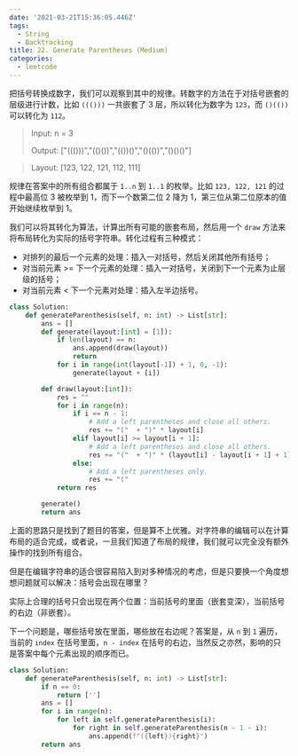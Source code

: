 ```yaml
---
date: '2021-03-21T15:36:05.446Z'
tags:
  - String
  - Backtracking
title: 22. Generate Parentheses (Medium)
categories:
  - leetcode
---
```


把括号转换成数字，我们可以观察到其中的规律。转数字的方法在于对括号嵌套的层级进行计数，比如 `((()))` 一共嵌套了 3 层，所以转化为数字为 `123`，而 `()(())` 可以转化为 `112`。

> Input: n = 3
>
> Output: ["((()))","(()())","(())()","()(())","()()()"]

> Layout: [123, 122, 121, 112, 111]

规律在答案中的所有组合都属于 `1..n` 到 `1..1` 的枚举。比如 `123, 122, 121` 的过程中最高位 3 被枚举到 1，而下一个数第二位 2 降为 1，第三位从第二位原本的值开始继续枚举到 1。

我们可以将其转化为算法，计算出所有可能的嵌套布局，然后用一个 `draw` 方法来将布局转化为实际的括号字符串。转化过程有三种模式：

- 对排列的最后一个元素的处理：插入一对括号，然后关闭其他所有括号；
- 对当前元素 >= 下一个元素的处理：插入一对括号，关闭到下一个元素为止层级的括号；
- 对当前元素 < 下一个元素对处理：插入左半边括号。

```python
class Solution:
    def generateParenthesis(self, n: int) -> List[str]:
        ans = []
        def generate(layout:[int] = [1]):
            if len(layout) == n:
                ans.append(draw(layout))
                return
            for i in range(int(layout[-1]) + 1, 0, -1):
                generate(layout + [i])

        def draw(layout:[int]):
            res = ""
            for i in range(n):
                if i == n - 1:
                    # Add a left parentheses and close all others.
                    res += "("  + ")" * layout[i]
                elif layout[i] >= layout[i + 1]:
                    # Add a left parentheses and close all others.
                    res += "("  + ")" * (layout[i] - layout[i + 1] + 1)
                else:
                    # Add a left parentheses only.
                    res += "("
            return res

        generate()
        return ans
```

上面的思路只是找到了题目的答案，但是算不上优雅。对字符串的编辑可以在计算布局的适合完成，或者说，一旦我们知道了布局的规律，我们就可以完全没有额外操作的找到所有组合。

但是在编辑字符串的适合很容易陷入到对多种情况的考虑，但是只要换一个角度想想问题就可以解决：括号会出现在哪里？

实际上合理的括号只会出现在两个位置：当前括号的里面（嵌套变深），当前括号的右边（非嵌套）。

下一个问题是，哪些括号放在里面，哪些放在右边呢？答案是，从 `n` 到 `1` 遍历，当前的 `index` 在括号里面，`n - index` 在括号的右边，当然反之亦然，影响的只是答案中每个元素出现的顺序而已。

```python
class Solution:
    def generateParenthesis(self, n: int) -> List[str]:
        if n == 0:
            return ['']
        ans = []
        for i in range(n):
            for left in self.generateParenthesis(i):
                for right in self.generateParenthesis(n - 1 - i):
                    ans.append(f"({left}){right}")
        return ans
```
